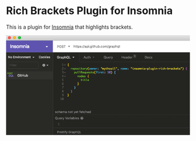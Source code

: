 # Rich Brackets Plugin for Insomnia

This is a plugin for [Insomnia](https://insomnia.rest) that highlights brackets.

![Screen](./screen.png)

